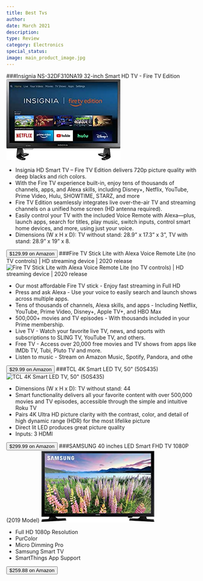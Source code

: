 ```yaml
---
title: Best Tvs
author: 
date: March 2021
description: 
type: Review
category: Electronics
special_status: 
image: main_product_image.jpg
---
```

###Insignia NS-32DF310NA19 32-inch Smart HD TV - Fire TV Edition
![Insignia NS-32DF310NA19 32-inch Smart HD TV - Fire TV Edition](./InsigniaN.jpeg)
- Insignia HD Smart TV – Fire TV Edition delivers 720p picture quality with deep blacks and rich colors.
- With the Fire TV experience built-in, enjoy tens of thousands of channels, apps, and Alexa skills, including Disney+, Netflix, YouTube, Prime Video, Hulu, SHOWTIME, STARZ, and more
- Fire TV Edition seamlessly integrates live over-the-air TV and streaming channels on a unified home screen (HD antenna required).
- Easily control your TV with the included Voice Remote with Alexa—plus, launch apps, search for titles, play music, switch inputs, control smart home devices, and more, using just your voice.
- Dimensions (W x H x D): TV without stand: 28.9” x 17.3” x 3”, TV with stand: 28.9” x 19” x 8.

[<button class="button">$129.99 on Amazon</button>](https://www.amazon.com/gp/slredirect/picassoRedirect.html/ref=pa_sp_atf_aps_sr_pg1_1?ie=UTF8&adId=A06247283D6GYPAZH2X3S&url=%2FInsignia-NS-32DF310NA19-32-inch-720p-Smart%2Fdp%2FB07FPP6TB5%2Fref%3Dsr_1_1_sspa%3Fdchild%3D1%26keywords%3Dtv%26qid%3D1614630675%26sr%3D8-1-spons%26psc%3D1&qualifier=1614630675&id=2586387567648285&widgetName=sp_atf)
###Fire TV Stick Lite with Alexa Voice Remote Lite (no TV controls) | HD streaming device | 2020 release
![Fire TV Stick Lite with Alexa Voice Remote Lite (no TV controls) | HD streaming device | 2020 release](https://images-na.ssl-images-amazon.com/images/I/61Iw%2BMF3mUL._AC_SY300_SX300_.jpg)
- Our most affordable Fire TV stick - Enjoy fast streaming in Full HD
- Press and ask Alexa - Use your voice to easily search and launch shows across multiple apps.
- Tens of thousands of channels, Alexa skills, and apps - Including Netflix, YouTube, Prime Video, Disney+, Apple TV+, and HBO Max
- 500,000+ movies and TV episodes - With thousands included in your Prime membership.
- Live TV - Watch your favorite live TV, news, and sports with subscriptions to SLING TV, YouTube TV, and others.
- Free TV - Access over 20,000 free movies and TV shows from apps like IMDb TV, Tubi, Pluto TV and more.
- Listen to music - Stream on Amazon Music, Spotify, Pandora, and othe

[<button class="button">$29.99 on Amazon</button>](https://www.amazon.com/gp/slredirect/picassoRedirect.html/ref=pa_sp_atf_aps_sr_pg1_1?ie=UTF8&adId=A09691551WUKU7GXL61RA&url=%2Ffire-tv-stick-lite%2Fdp%2FB07YNLBS7R%2Fref%3Dsr_1_2_sspa%3Fdchild%3D1%26keywords%3Dtv%26qid%3D1614630675%26sr%3D8-2-spons%26psc%3D1&qualifier=1614630675&id=2586387567648285&widgetName=sp_atf)
###TCL 4K Smart LED TV, 50" (50S435)
![TCL 4K Smart LED TV, 50" (50S435)](https://images-na.ssl-images-amazon.com/images/I/714hn7q7WxL.__AC_SY300_SX300_QL70_ML2_.jpg)
- Dimensions (W x H x D): TV without stand: 44
- Smart functionality delivers all your favorite content with over 500,000 movies and TV episodes, accessible through the simple and intuitive Roku TV
- Pairs 4K Ultra HD picture clarity with the contrast, color, and detail of high dynamic range (HDR) for the most lifelike picture
- Direct lit LED produces great picture quality
- Inputs: 3 HDMI

[<button class="button">$299.99 on Amazon</button>](https://www.amazon.com/TCL-4K-Smart-LED-50S435/dp/B08DHFX4FV/ref=sr_1_3?dchild=1&keywords=tv&qid=1614630675&sr=8-3)
###SAMSUNG 40 inches LED Smart FHD TV 1080P (2019 Model)
![SAMSUNG 40 inches LED Smart FHD TV 1080P (2019 Model)](./SAMSUNG40.jpeg)
- Full HD 1080p Resolution
- PurColor
- Micro Dimming Pro
- Samsung Smart TV
- SmartThings App Support

[<button class="button">$259.88 on Amazon</button>](https://www.amazon.com/Samsung-UN40N5200AFXZA-40-Inch-Assistant-Compatibility/dp/B07YXH57B8/ref=sr_1_5?dchild=1&keywords=tv&qid=1614630675&sr=8-5)
